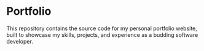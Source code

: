 # Portfolio
This repository contains the source code for my personal portfolio website, built to showcase my skills, projects, and experience as a budding software developer.
